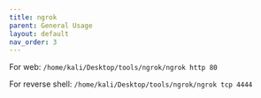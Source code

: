 ```yaml
---
title: ngrok
parent: General Usage
layout: default
nav_order: 3
---
```


For web: `/home/kali/Desktop/tools/ngrok/ngrok http 80`

For reverse shell: `/home/kali/Desktop/tools/ngrok/ngrok tcp 4444`
